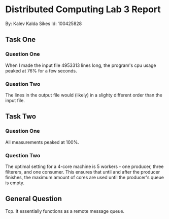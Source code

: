 # Distributed Computing Lab 3 Report
By: Kalev Kalda Sikes
Id: 100425828

## Task One
### Question One
When I made the input file 4953313 lines long, the program's cpu usage peaked at 76% for a few seconds.

### Question Two
The lines in the output file would (likely) in a slighty different order than the input file.

## Task Two
### Question One
All measurements peaked at 100%.

### Question Two
The optimal setting for a 4-core machine is 5 workers - one producer, three filterers, and one consumer. This ensures that until and after the producer finishes, the maximum amount of cores are used until the producer's queue is empty.

## General Question
Tcp. It essentially functions as a remote message queue.
